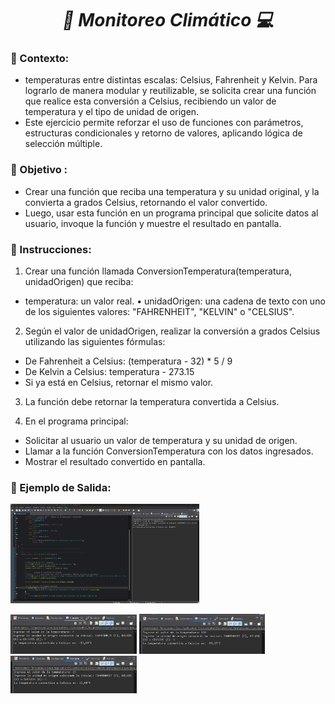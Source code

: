 **_<h1 align="center">:vulcan_salute: Monitoreo Climático :computer:</h1>_**

**<h3>:blue_book: Contexto:</h3>**

- temperaturas entre distintas escalas: Celsius, Fahrenheit y Kelvin. Para lograrlo de manera modular y reutilizable, se solicita crear una función que realice esta conversión a Celsius, recibiendo un valor de temperatura y el tipo de unidad de origen.
- Este ejercicio permite reforzar el uso de funciones con parámetros, estructuras condicionales y retorno de valores, aplicando lógica de selección múltiple.


**<h3>:orange_book: Objetivo :</h3>**

- Crear una función que reciba una temperatura y su unidad original, y la convierta a grados Celsius, retornando el valor convertido.
- Luego, usar esta función en un programa principal que solicite datos al usuario, invoque la función y muestre el resultado en pantalla.


**<h3>:green_book: Instrucciones:</h3>**

1. Crear una función llamada ConversionTemperatura(temperatura, unidadOrigen) que reciba:
- temperatura: un valor real. • unidadOrigen: una cadena de texto con uno de los siguientes valores: "FAHRENHEIT", "KELVIN" o "CELSIUS".

2. Según el valor de unidadOrigen, realizar la conversión a grados Celsius utilizando las siguientes fórmulas:
- De Fahrenheit a Celsius: (temperatura - 32) * 5 / 9 
- De Kelvin a Celsius: temperatura - 273.15
- Si ya está en Celsius, retornar el mismo valor.

3. La función debe retornar la temperatura convertida a Celsius.

4. En el programa principal:
- Solicitar al usuario un valor de temperatura y su unidad de origen.
- Llamar a la función ConversionTemperatura con los datos ingresados.
- Mostrar el resultado convertido en pantalla.


**<h3>:book: Ejemplo de Salida:</h3>**

<img src="./img/temperatura_cambio_unidad_fkc.png" alt="" style="width: 60%;">

<img src="./img/fahrenheit.png" alt="" style="width: 40%;"> <img src="./img/kelvin.png" alt="" style="width: 40%;"> <img src="./img/celcius.png" alt="" style="width: 40%;">